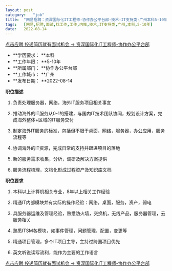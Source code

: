 ```yaml
---
layout:	post
category:	"job"
title:	"网易招聘：资深国际化IT工程师-协作办公平台部-技术-IT支持类-广州本科5-10年"
tags:	[网易,招聘,面试,找工作,工作,内推,技术,IT支持类,广州,本科,5-10年]
date:	2022-08-14
---
```


[点击应聘 投递简历就有面试机会 ->  资深国际化IT工程师-协作办公平台部](http://mobile.bole.netease.com/bole/boleDetail?id=41929&employeeId=346f03c3cda5f04c&key=all)



- **学历要求： **本科
- **工作年限： **5-10年
- **所属部门： **协作办公平台部
- **工作城市： **广州
- **发布日期： **2022-08-14



**职位描述**

1. 负责处理服务器，网络，海外IT服务项目相关事宜

2. 推动海外的IT服务从0-1的搭建，与国内IT技术团队协同，规划设计方案，完成海外整体+区域的IT服务交付

3. 制定海外IT服务的标准，包括但不限于桌面，网络，服务器，办公应用，服务流程等

4. 协调海外的IT资源，完成日常的支持并跟进项目的落地

5. 新的服务需求收集，分析，调研及解决方案提供

6. 服务流程梳理，文档化形成过程资产及知识库文档



**职位要求**

1. 本科以上计算机相关专业，8年以上相关工作经验

2. 精通IT内部模块并有实际的操作经验：网络，桌面，服务，资产，弱电

3. 具服务器运维及管理经验，熟悉防火墙，交换机，无线产品，服务器管理，云服务相关

4. 熟悉ITSM各模块，如事件管理，问题管理，配置，变更等

5. 精通项目管理，多个IT项目主导，主持过跨国项目优先

6. 英文听说读写流利，能作为主要的工作语言



[点击应聘 投递简历就有面试机会 ->  资深国际化IT工程师-协作办公平台部](http://mobile.bole.netease.com/bole/boleDetail?id=41929&employeeId=346f03c3cda5f04c&key=all)